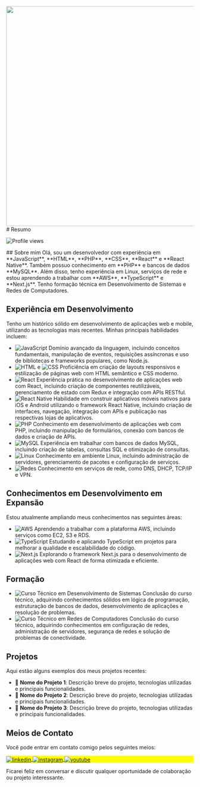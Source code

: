 <img align="right" height="590em" src="https://raw.githubusercontent.com/gist/maykbrito/618ef18e3bbb7cdfd200f3a4fc1aabc6/raw/201d47c76006c99fe0dc55ea92e76bdca5537f08/githubcard.svg"/>
# Resumo
<p align="left"> <img src="https://komarev.com/ghpvc/?username=sjvinicius&color=yellow" alt="Profile views" /> </p>
## Sobre mim
Olá, sou um desenvolvedor com experiência em **JavaScript**, **HTML**, **PHP**, **CSS**, **React** e **React Native**. Também possuo conhecimento em **PHP** e bancos de dados **MySQL**. Além disso, tenho experiência em Linux, serviços de rede e estou aprendendo a trabalhar com **AWS**, **TypeScript** e **Next.js**. Tenho formação técnica em Desenvolvimento de Sistemas e Redes de Computadores.

## Experiência em Desenvolvimento
Tenho um histórico sólido em desenvolvimento de aplicações web e mobile, utilizando as tecnologias mais recentes. Minhas principais habilidades incluem:

- ![JavaScript](https://img.shields.io/badge/-JavaScript-05122A?style=flat&logo=javascript) Domínio avançado da linguagem, incluindo conceitos fundamentais, manipulação de eventos, requisições assíncronas e uso de bibliotecas e frameworks populares, como Node.js.
- ![HTML](https://img.shields.io/badge/-HTML-05122A?style=flat&logo=html5) e ![CSS](https://img.shields.io/badge/-CSS-05122A?style=flat&logo=css3) Proficiência em criação de layouts responsivos e estilização de páginas web com HTML semântico e CSS moderno.
- ![React](https://img.shields.io/badge/-React-05122A?style=flat&logo=react) Experiência prática no desenvolvimento de aplicações web com React, incluindo criação de componentes reutilizáveis, gerenciamento de estado com Redux e integração com APIs RESTful.
- ![React Native](https://img.shields.io/badge/-React_Native-05122A?style=flat&logo=react) Habilidade em construir aplicativos móveis nativos para iOS e Android utilizando o framework React Native, incluindo criação de interfaces, navegação, integração com APIs e publicação nas respectivas lojas de aplicativos.
- ![PHP](https://img.shields.io/badge/-PHP-05122A?style=flat&logo=php) Conhecimento em desenvolvimento de aplicações web com PHP, incluindo manipulação de formulários, conexão com bancos de dados e criação de APIs.
- ![MySQL](https://img.shields.io/badge/-MySQL-05122A?style=flat&logo=mysql) Experiência em trabalhar com bancos de dados MySQL, incluindo criação de tabelas, consultas SQL e otimização de consultas.
- ![Linux](https://img.shields.io/badge/-Linux-05122A?style=flat&logo=linux) Conhecimento em ambiente Linux, incluindo administração de servidores, gerenciamento de pacotes e configuração de serviços.
- ![Redes](https://img.shields.io/badge/-Redes-05122A?style=flat&logo=pc) Conhecimento em serviços de rede, como DNS, DHCP, TCP/IP e VPN.

## Conhecimentos em Desenvolvimento em Expansão
Estou atualmente ampliando meus conhecimentos nas seguintes áreas:

- ![AWS](https://img.shields.io/badge/-AWS-05122A?style=flat&logo=amazon-aws) Aprendendo a trabalhar com a plataforma AWS, incluindo serviços como EC2, S3 e RDS.
- ![TypeScript](https://img.shields.io/badge/-TypeScript-05122A?style=flat&logo=typescript) Estudando e aplicando TypeScript em projetos para melhorar a qualidade e escalabilidade do código.
- ![Next.js](https://img.shields.io/badge/-Next.js-05122A?style=flat&logo=next.js) Explorando o framework Next.js para o desenvolvimento de aplicações web com React de forma otimizada e eficiente.

## Formação
- ![Curso Técnico em Desenvolvimento de Sistemas](https://img.shields.io/badge/-Desenvolvimento_de_Sistemas-green) Conclusão do curso técnico, adquirindo conhecimentos sólidos em lógica de programação, estruturação de bancos de dados, desenvolvimento de aplicações e resolução de problemas.
- ![Curso Técnico em Redes de Computadores](https://img.shields.io/badge/-Redes_de_Computadores-red) Conclusão do curso técnico, adquirindo conhecimentos em configuração de redes, administração de servidores, segurança de redes e solução de problemas de conectividade.

## Projetos
Aqui estão alguns exemplos dos meus projetos recentes:

- 🚀 **Nome do Projeto 1**: Descrição breve do projeto, tecnologias utilizadas e principais funcionalidades.
- 🚀 **Nome do Projeto 2**: Descrição breve do projeto, tecnologias utilizadas e principais funcionalidades.
- 🚀 **Nome do Projeto 3**: Descrição breve do projeto, tecnologias utilizadas e principais funcionalidades.

## Meios de Contato
Você pode entrar em contato comigo pelos seguintes meios:
<p align="left" style="background:yellow">
<a href="https://linkedin.com/in/vinicius-silvaj/" target="_blank">
  <img align="center" src="https://img.shields.io/badge/-vinicius-05122A?style=flat&logo=linkedin" alt="linkedin"/>
</a>
<a href="https://www.instagram.com/viny.sj/" target="_blank">
 <img align="center" src="https://img.shields.io/badge/-vinicius-05122A?style=flat&logo=instagram" alt="instagram"/>
</a>
<a href="mailto:sjf.vinicius@gmail.com" target="_blank">
 <img align="center" src="https://img.shields.io/badge/-vinicius-05122A?style=flat&logo=gmail" alt="youtube"/>
</a>
</p>

Ficarei feliz em conversar e discutir qualquer oportunidade de colaboração ou projeto interessante.
